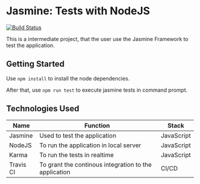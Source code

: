 # Jasmine: Tests with NodeJS

[![Build Status](https://travis-ci.com/lucalves/jasmine-node.svg?branch=master)](https://travis-ci.com/lucalves/jasmine-node)

This is a intermediate project, that the user use the Jasmine Framework to test the application.

## Getting Started

Use ``npm install`` to install the node dependencies.

After that, use ``npm run test`` to execute jasmine tests in command prompt.

## Technologies Used

Name | Function | Stack |
---------------- | ---------------- | --------------
Jasmine | Used to test the application | JavaScript
NodeJS | To run the application in local server | JavaScript
Karma | To run the tests in realtime | JavaScript
Travis CI | To grant the continous integration to the application | CI/CD
